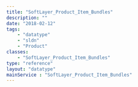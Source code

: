 ```yaml
---
title: "SoftLayer_Product_Item_Bundles"
description: ""
date: "2018-02-12"
tags:
    - "datatype"
    - "sldn"
    - "Product"
classes:
    - "SoftLayer_Product_Item_Bundles"
type: "reference"
layout: "datatype"
mainService : "SoftLayer_Product_Item_Bundles"
---
```

